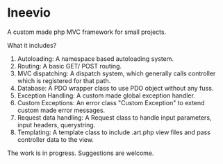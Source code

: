 # Ineevio

A custom made php MVC framework for small projects.

What it includes?

1. Autoloading: A namespace based autoloading system.
2. Routing: A basic GET/ POST routing.
3. MVC dispatching: A dispatch system, which generally calls controller which is registered for that path.
4. Database: A PDO wrapper class to use PDO object without any fuss.
5. Exception Handling: A custom made global exception handler.
6. Custom Exceptions: An error class "Custom Exception" to extend custom made error messages.
7. Request data handling: A Request class to handle input parameters, input headers, querystring.
8. Templating: A template class to include .art.php view files and pass controller data to the view.

The work is in progress. Suggestions are welcome.
